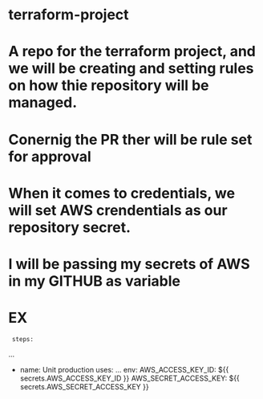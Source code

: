 # terraform-project

# A repo for the terraform project, and we will be creating and setting rules on how thie repository will be managed.

# Conernig the PR ther will be rule set for approval
# When it comes to credentials, we will set AWS crendentials as our repository secret.
# I will be passing my secrets of AWS in my GITHUB as variable
# EX   
     steps:
...
- name: Unit production
  uses: ...
  env:
    AWS_ACCESS_KEY_ID: ${{ secrets.AWS_ACCESS_KEY_ID }}
    AWS_SECRET_ACCESS_KEY: ${{ secrets.AWS_SECRET_ACCESS_KEY }}
